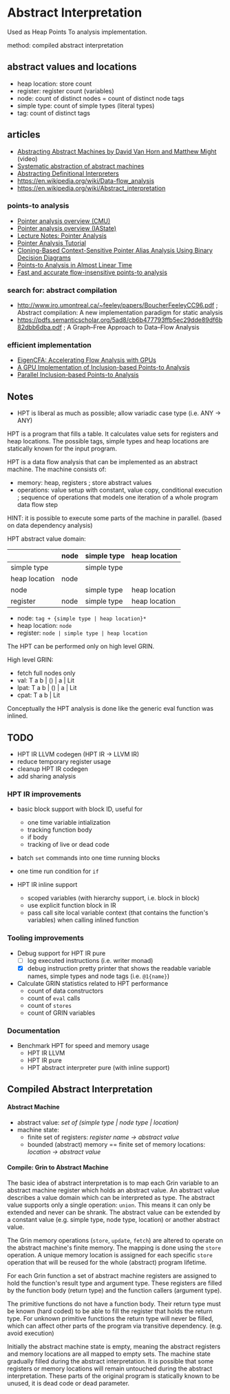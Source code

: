 # Abstract Interpretation

Used as Heap Points To analysis implementation.

method: compiled abstract interpretation

## abstract values and locations

- heap location:  store count
- register:       register count (variables)
- node:           count of distinct nodes = count of distinct node tags
- simple type:    count of simple types (literal types)
- tag:            count of distinct tags

## articles
- [Abstracting Abstract Machines by David Van Horn and Matthew Might](https://vimeo.com/16539100) (video)
- [Systematic abstraction of abstract machines](http://matt.might.net/papers/vanhorn2012abstract.pdf)
- [Abstracting Definitional Interpreters](https://arxiv.org/pdf/1707.04755.pdf)
- https://en.wikipedia.org/wiki/Data-flow_analysis
- https://en.wikipedia.org/wiki/Abstract_interpretation

### points-to analysis
- [Pointer analysis overview (CMU)](http://www.cs.cmu.edu/afs/cs/academic/class/15745-s11/public/lectures/L27-Pointer-Analysis.pdf)
- [Pointer analysis overview (IAState)](http://web.cs.iastate.edu/~weile/cs513x/2.PointerAnalysis.pdf)
- [Lecture Notes: Pointer Analysis](https://www.cs.cmu.edu/~aldrich/courses/15-819O-13sp/resources/pointer.pdf)
- [Pointer Analysis Tutorial](https://yanniss.github.io/points-to-tutorial15.pdf)
- [Cloning-Based Context-Sensitive Pointer Alias Analysis Using Binary Decision Diagrams](https://suif.stanford.edu/papers/pldi04.pdf)
- [Points-to Analysis in Almost Linear Time](https://www.cs.cornell.edu/courses/cs711/2005fa/papers/steensgaard-popl96.pdf)
- [Fast and accurate flow-insensitive points-to analysis](http://www.cs.utexas.edu/users/pingali/CS380C/2007fa/papers/popl97.pdf)

### search for: abstract compilation
-  http://www.iro.umontreal.ca/~feeley/papers/BoucherFeeleyCC96.pdf ; Abstract compilation: A new implementation paradigm for static analysis
-  https://pdfs.semanticscholar.org/5ad8/cb6b477793ffb5ec29dde89df6b82dbb6dba.pdf ; A Graph–Free Approach to Data–Flow Analysis

### efficient implementation
- [EigenCFA: Accelerating Flow Analysis with GPUs](http://matt.might.net/papers/prabhu2011eigencfa.pdf)
- [A GPU Implementation of Inclusion-based Points-to Analysis](https://userweb.cs.txstate.edu/~mb92/papers/ppopp12.pdf)
- [Parallel Inclusion-based Points-to Analysis](http://iss.ices.utexas.edu/Publications/Papers/oopsla10-mendezlojo.pdf)

## Notes
  - HPT is liberal as much as possible; allow variadic case type (i.e. ANY -> ANY)

HPT is a program that fills a table. It calculates value sets for registers and heap locations.
The possible tags, simple types and heap locations are statically known for the input program.

HPT is a data flow analysis that can be implemented as an abstract machine.
The machine consists of:
  - memory: heap, registers ; store abstract values
  - operations: value setup with constant, value copy, conditional execution ; sequence of operations that models one iteration of a whole program data flow step

HINT: it is possible to execute some parts of the machine in parallel. (based on data dependency analysis)

HPT abstract value domain:

|               | node  | simple type | heap location |
| ---           | ---   | ---         | ---           |
| simple type   |       | simple type |               |
| heap location | node  |             |               |
| node          |       | simple type | heap location |
| register      | node  | simple type | heap location |

- node: `tag + {simple type | heap location}*`
- heap location: `node`
- register: `node | simple type | heap location`

The HPT can be performed only on high level GRIN.

High level GRIN:
  - fetch full nodes only
  - val: T a b | () | a | Lit
  - lpat: T a b | () | a | Lit
  - cpat: T a b | Lit

Conceptually the HPT analysis is done like the generic eval function was inlined.

## TODO

  - HPT IR LLVM codegen (HPT IR -> LLVM IR)
  - reduce temporary register usage
  - cleanup HPT IR codegen
  - add sharing analysis

### HPT IR improvements

- basic block support with block ID, useful for
  - one time variable intialization
  - tracking function body
  - if body
  - tracking of live or dead code

- batch `set` commands into one time running blocks

- one time run condition for `if`

- HPT IR inline support
  - scoped variables (with hierarchy support, i.e. block in block)
  - use explicit function block in IR
  - pass call site local variable context (that contains the function's variables) when calling inlined function

### Tooling improvements

- Debug support for HPT IR pure
  - [ ] log executed instructions (i.e. writer monad)
  - [x] debug instruction pretty printer that shows the readable variable names, simple types and node tags (i.e. `@1{name}`)

- Calculate GRIN statistics related to HPT performance
  - count of data constructors
  - count of `eval` calls
  - count of `stores`
  - count of GRIN variables

### Documentation

- Benchmark HPT for speed and memory usage
  - HPT IR LLVM
  - HPT IR pure
  - HPT abstract interpreter pure (with inline support)

## Compiled Abstract Interpretation

#### Abstract Machine

- abstract value: _set of (simple type | node type | location)_
- machine state:
  - finite set of registers: _register name -> abstract value_
  - bounded (abstract) memory == finite set of memory locations: _location -> abstract value_

#### Compile: Grin to Abstract Machine

The basic idea of abstract interpretation is to map each Grin variable to an abstract machine register which holds an abstract value.
An abstract value describes a value domain which can be interpreted as type.
The abstract value supports only a single operation: `union`. This means it can only be extended and never can be shrank.
The abstract value can be extended by a constant value (e.g. simple type, node type, location) or another abstract value.

The Grin memory operations (`store`, `update`, `fetch`) are altered to operate on the abstract machine's finite memory.
The mapping is done using the `store` operation. A unique memory location is assigned for each specific `store` operation that will be reused for the whole (abstract) program lifetime.

For each Grin function a set of abstract machine registers are assigned to hold the function's result type and argument type.
These registers are filled by the function body (return type) and the function callers (argument type).

The primitive functions do not have a function body. Their return type must be known (hard coded) to be able to fill the register that holds the return type.
For unknown primitive functions the return type will never be filled, which can affect other parts of the program via transitive dependency. (e.g. avoid execution)

Initially the abstract machine state is empty, meaning the abstract registers and memory locations are all mapped to empty sets.
The machine state gradually filled during the abstract interpretation.
It is possible that some registers or memory locations will remain untouched during the abstract interpretation.
These parts of the original program is statically known to be unused, it is dead code or dead parameter.
